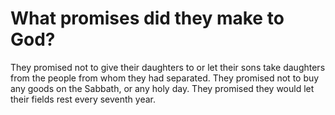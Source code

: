 # What promises did they make to God?

They promised not to give their daughters to or let their sons take daughters from the people from whom they had separated. They promised not to buy any goods on the Sabbath, or any holy day. They promised they would let their fields rest every seventh year.
